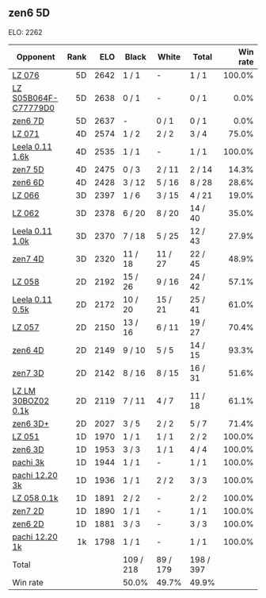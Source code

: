 ## zen6 5D ##

ELO: 2262

Opponent | Rank | ELO | Black | White | Total | Win rate
---------|-----:|----:|-------|-------|-------|-------:
[LZ 076](LZ%20076.md) | 5D | 2642 | 1 / 1 | - | 1 / 1 | 100.0%
[LZ S05B064F-C77779D0](LZ%20S05B064F-C77779D0.md) | 5D | 2638 | 0 / 1 | - | 0 / 1 | 0.0%
[zen6 7D](zen6%207D.md) | 5D | 2637 | - | 0 / 1 | 0 / 1 | 0.0%
[LZ 071](LZ%20071.md) | 4D | 2574 | 1 / 2 | 2 / 2 | 3 / 4 | 75.0%
[Leela 0.11 1.6k](Leela%200.11%201.6k.md) | 4D | 2535 | 1 / 1 | - | 1 / 1 | 100.0%
[zen7 5D](zen7%205D.md) | 4D | 2475 | 0 / 3 | 2 / 11 | 2 / 14 | 14.3%
[zen6 6D](zen6%206D.md) | 4D | 2428 | 3 / 12 | 5 / 16 | 8 / 28 | 28.6%
[LZ 066](LZ%20066.md) | 3D | 2397 | 1 / 6 | 3 / 15 | 4 / 21 | 19.0%
[LZ 062](LZ%20062.md) | 3D | 2378 | 6 / 20 | 8 / 20 | 14 / 40 | 35.0%
[Leela 0.11 1.0k](Leela%200.11%201.0k.md) | 3D | 2370 | 7 / 18 | 5 / 25 | 12 / 43 | 27.9%
[zen7 4D](zen7%204D.md) | 3D | 2320 | 11 / 18 | 11 / 27 | 22 / 45 | 48.9%
[LZ 058](LZ%20058.md) | 2D | 2192 | 15 / 26 | 9 / 16 | 24 / 42 | 57.1%
[Leela 0.11 0.5k](Leela%200.11%200.5k.md) | 2D | 2172 | 10 / 20 | 15 / 21 | 25 / 41 | 61.0%
[LZ 057](LZ%20057.md) | 2D | 2150 | 13 / 16 | 6 / 11 | 19 / 27 | 70.4%
[zen6 4D](zen6%204D.md) | 2D | 2149 | 9 / 10 | 5 / 5 | 14 / 15 | 93.3%
[zen7 3D](zen7%203D.md) | 2D | 2142 | 8 / 16 | 8 / 15 | 16 / 31 | 51.6%
[LZ LM 30BOZ02 0.1k](LZ%20LM%2030BOZ02%200.1k.md) | 2D | 2119 | 7 / 11 | 4 / 7 | 11 / 18 | 61.1%
[zen6 3D+](zen6%203D+.md) | 2D | 2027 | 3 / 5 | 2 / 2 | 5 / 7 | 71.4%
[LZ 051](LZ%20051.md) | 1D | 1970 | 1 / 1 | 1 / 1 | 2 / 2 | 100.0%
[zen6 3D](zen6%203D.md) | 1D | 1953 | 3 / 3 | 1 / 1 | 4 / 4 | 100.0%
[pachi 3k](pachi%203k.md) | 1D | 1944 | 1 / 1 | - | 1 / 1 | 100.0%
[pachi 12.20 3k](pachi%2012.20%203k.md) | 1D | 1936 | 1 / 1 | 2 / 2 | 3 / 3 | 100.0%
[LZ 058 0.1k](LZ%20058%200.1k.md) | 1D | 1891 | 2 / 2 | - | 2 / 2 | 100.0%
[zen7 2D](zen7%202D.md) | 1D | 1890 | 1 / 1 | - | 1 / 1 | 100.0%
[zen6 2D](zen6%202D.md) | 1D | 1881 | 3 / 3 | - | 3 / 3 | 100.0%
[pachi 12.20 1k](pachi%2012.20%201k.md) | 1k | 1798 | 1 / 1 | - | 1 / 1 | 100.0%
Total | | | 109 / 218 | 89 / 179 | 198 / 397 | 
Win rate| | | 50.0% | 49.7% | 49.9% | 
